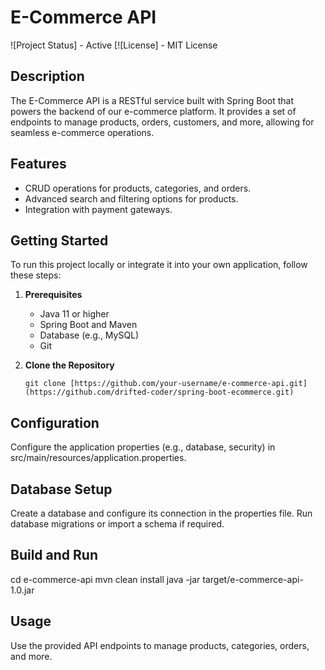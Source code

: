 # E-Commerce API

![Project Status] - Active
[![License] - MIT License

## Description

The E-Commerce API is a RESTful service built with Spring Boot that powers the backend of our e-commerce platform. It provides a set of endpoints to manage products, orders, customers, and more, allowing for seamless e-commerce operations.

## Features

- CRUD operations for products, categories, and orders.
- Advanced search and filtering options for products.
- Integration with payment gateways.

## Getting Started

To run this project locally or integrate it into your own application, follow these steps:

1. **Prerequisites**
   - Java 11 or higher
   - Spring Boot and Maven
   - Database (e.g., MySQL)
   - Git

2. **Clone the Repository**
   ```shell
   git clone [https://github.com/your-username/e-commerce-api.git](https://github.com/drifted-coder/spring-boot-ecommerce.git)

## Configuration

Configure the application properties (e.g., database, security) in src/main/resources/application.properties.

## Database Setup

Create a database and configure its connection in the properties file.
Run database migrations or import a schema if required.

## Build and Run

cd e-commerce-api
mvn clean install
java -jar target/e-commerce-api-1.0.jar

## Usage

Use the provided API endpoints to manage products, categories, orders, and more.
